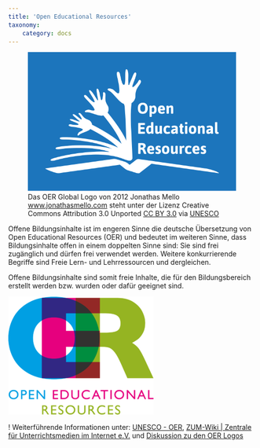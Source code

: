 ```yaml
---
title: 'Open Educational Resources'
taxonomy:
    category: docs
---
```

<!--![UNESCO OER](globaloer.png?classes=caption "Das OER Global Logo von 2012 Jonathas Mello [www.jonathasmello.com](http://www.jonathasmello.com/)steht unter der Lizenz Creative Commons Attribution 3.0 Unported [CC BY 3.0](http://creativecommons.org/licenses/by/3.0) via [UNESCO](http://www.unesco.org/new/en/communication-and-information/access-to-knowledge/open-educational-resources/global-oer-logo/)")-->

<figure class="image-caption">
    <img title="" alt="UNESCO OER" class="caption" src="globaloer.png">
    <figcaption class="">Das OER Global Logo von 2012 Jonathas Mello
        <a href="http://www.jonathasmello.com">www.jonathasmello.com</a>
        steht unter der Lizenz Creative Commons Attribution 3.0
        Unported <a href="http://creativecommons.org/licenses/by/3.0">CC BY 3.0</a> via
        <a href="http://www.unesco.org/new/en/communication-and-information/access-to-knowledge/open-educational-resources/global-oer-logo">UNESCO</a></figcaption>
</figure>

Offene Bildungsinhalte ist im engeren Sinne die deutsche Übersetzung von Open Educational Resources (OER) und bedeutet im weiteren Sinne, dass Bildungsinhalte offen in einem doppelten Sinne sind: Sie sind frei zugänglich und dürfen frei verwendet werden. Weitere konkurrierende Begriffe sind Freie Lern- und Lehrressourcen und dergleichen.

Offene Bildungsinhalte sind somit freie Inhalte, die für den Bildungsbereich erstellt werden bzw. wurden oder dafür geeignet sind.

![OER](oer.png?classes=caption "[Markus Büsges (leomaria design) für Wikimedia Deutschland e.V.](https://commons.wikimedia.org/wiki/File:OER_Logo_Open_Educational_Resources.png), Lizenz: [CC BY-SA 4.0](https://creativecommons.org/licenses/by-sa/4.0/deed.en)")


! Weiterführende Informationen unter: [UNESCO - OER](http://www.unesco.org/new/en/communication-and-information/access-to-knowledge/open-educational-resources/), [ZUM-Wiki | Zentrale für Unterrichtsmedien im Internet e.V.](http://wikis.zum.de/zum/Open_Educational_Resources) und [Diskussion zu den OER Logos](https://open-educational-resources.de/offizielles-oer-logo/)
